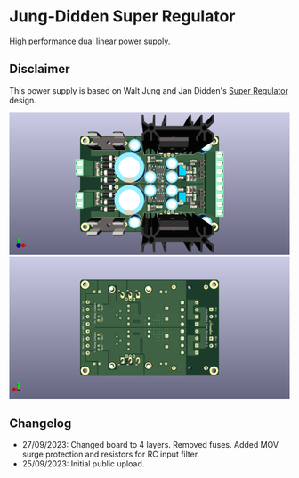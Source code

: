 # Jung-Didden Super Regulator
High performance dual linear power supply.

## Disclaimer
This power supply is based on Walt Jung and Jan Didden's [Super Regulator](https://linearaudio.nl/superregs) design.

![Board Render Front](Showcase/Board-Render-F.png)
![Board Render Back](Showcase/Board-Render-B.png)

## Changelog
* 27/09/2023: Changed board to 4 layers. Removed fuses. Added MOV surge protection and resistors for RC input filter.
* 25/09/2023: Initial public upload.